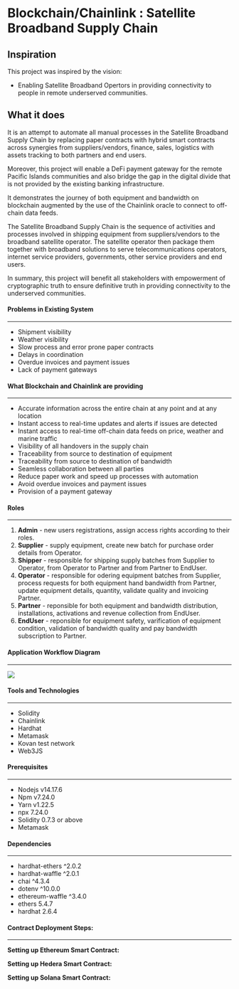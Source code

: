 # Blockchain/Chainlink : Satellite Broadband Supply Chain

## Inspiration

This project was inspired by the vision:

* Enabling Satellite Broadband Opertors in providing connectivity to people in remote underserved communities.

## What it does

It is an attempt to automate all manual processes in the Satellite Broadband Supply Chain by replacing paper contracts with hybrid smart contracts across synergies from suppliers/vendors, finance, sales, logistics with assets tracking to both partners and end users.

Moreover, this project will enable a DeFi payment gateway for the remote Pacific Islands communities and also bridge the gap in the digital divide that is not provided by the existing banking infrastructure.

It demonstrates the journey of both equipment and bandwidth on blockchain augmented by the use of the Chainlink oracle to connect to off-chain data feeds.

The Satellite Broadband Supply Chain is the sequence of activities and processes involved in shipping equipment from suppliers/vendors to the broadband satellite operator. The satellite operator then package them together with broadband solutions to serve telecommunications operators, internet service providers, governments, other service providers and end users.

In summary, this project will benefit all stakeholders with empowerment of cryptographic truth to ensure definitive truth in providing connectivity to the underserved communities.

#### Problems in Existing System
---
- Shipment visibility
- Weather visibility
- Slow process and error prone paper contracts
- Delays in coordination
- Overdue invoices and payment issues
- Lack of payment gateways

#### What Blockchain and Chainlink are providing
---
- Accurate information across the entire chain at any point and at any location
- Instant access to real-time updates and alerts if issues are detected
- Instant access to real-time off-chain data feeds on price, weather and marine traffic
- Visibility of all handovers in the supply chain
- Traceability from source to destination of equipment
- Traceability from source to destination of bandwidth
- Seamless collaboration between all parties
- Reduce paper work and speed up processes with automation
- Avoid overdue invoices and payment issues
- Provision of a payment gateway

#### Roles
---
1. **Admin** - new users registrations, assign access rights according to their roles.
2. **Supplier** - supply equipment, create new batch for purchase order details from Operator.  
3. **Shipper** - responsible for shipping supply batches from Supplier to Operator, from Operator to Partner and from Partner to EndUser.
4. **Operator** - responsible for odering equipment batches from Supplier, process requests for both equipment hand bandwidth from Partner, update equipment details, quantity, validate quality and invoicing Partner.
5. **Partner** - reponsible for both equipment and bandwidth distribution, installations, activations and revenue collection from EndUser. 
6. **EndUser** - reponsible for equipment safety, varification of equipment condition, validation of bandwidth quality and pay bandwidth subscription to Partner. 

#### Application Workflow Diagram
---
![](https://github.com/FidelChe/satellite-broadband-supply-chain/blob/master/workflow/Satellite%20Broadband%20Supply-Chain%20Class%20Workflow.png)

#### Tools and Technologies
---
- Solidity  
- Chainlink
- Hardhat
- Metamask 
- Kovan test network 
- Web3JS

#### Prerequisites
---
- Nodejs v14.17.6
- Npm v7.24.0
- Yarn v1.22.5
- npx 7.24.0
- Solidity 0.7.3 or above
- Metamask

#### Dependencies
---
- hardhat-ethers ^2.0.2
- hardhat-waffle ^2.0.1
- chai ^4.3.4
- dotenv ^10.0.0
- ethereum-waffle ^3.4.0
- ethers 5.4.7
- hardhat 2.6.4

#### Contract Deployment Steps:
---
**Setting up Ethereum Smart Contract:**

**Setting up Hedera Smart Contract:**

**Setting up Solana Smart Contract:**
